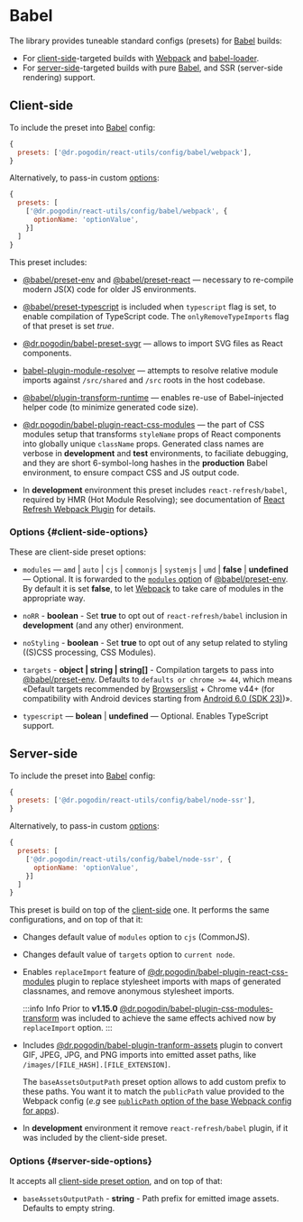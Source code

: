 # Babel
The library provides tuneable standard configs (presets) for [Babel] builds:
- For [client-side]-targeted builds with [Webpack] and
  [babel-loader](https://www.npmjs.com/package/babel-loader).
- For [server-side]-targeted builds with pure [Babel], and SSR (server-side
  rendering) support.

## Client-side
To include the preset into [Babel] config:
```js
{
  presets: ['@dr.pogodin/react-utils/config/babel/webpack'],
}
```

Alternatively, to pass-in custom [options](#client-side-options):
```js
{
  presets: [
    ['@dr.pogodin/react-utils/config/babel/webpack', {
      optionName: 'optionValue',
    }]
  ]
}
```

This preset includes:
- [@babel/preset-env] and [@babel/preset-react] &mdash; necessary to re-compile
  modern JS(X) code for older JS environments.

- [@babel/preset-typescript] is included when `typescript` flag is set,
  to enable compilation of TypeScript code. The `onlyRemoveTypeImports` flag of
  that preset is set _true_.

- [@dr.pogodin/babel-preset-svgr] &mdash; allows to import SVG files as
  React components.

- [babel-plugin-module-resolver] &mdash; attempts to resolve relative module
  imports against `/src/shared` and `/src` roots in the host codebase.

- [@babel/plugin-transform-runtime] &mdash; enables re-use of
  Babel&ndash;injected helper code (to minimize generated code size).

- [@dr.pogodin/babel-plugin-react-css-modules] &mdash; the part of CSS modules
  setup that transforms `styleName` props of React components into globally
  unique `className` props. Generated class names are verbose in **development**
  and **test** environments, to faciliate debugging, and they are short
  6-symbol-long hashes in the **production** Babel environment, to ensure
  compact CSS and JS output code.

- In **development** environment this preset includes `react-refresh/babel`,
  required by HMR (Hot Module Resolving); see documentation of
  [React Refresh Webpack Plugin] for details.

### Options {#client-side-options}
These are client-side preset options:

- `modules` &mdash; `amd` | `auto` | `cjs` | `commonjs` | `systemjs` | `umd`
  | **false** | **undefined** &mdash; Optional. It is forwarded to the
  [`modules` option](https://babeljs.io/docs/babel-preset-env#modules) of
  [@babel/preset-env]. By default it is set **false**, to let [Webpack] to take
  care of modules in the appropriate way.

- `noRR` - **boolean** - Set **true** to opt out of `react-refresh/babel`
  inclusion in **development** (and any other) environment.

- `noStyling` - **boolean** - Set **true** to opt out of any setup related to
  styling ((S)CSS processing, CSS Modules).

- `targets` - **object | string | string[]** - Compilation targets to pass into
  [@babel/preset-env]. Defaults to `defaults or chrome >= 44`, which means
  &laquo;Default targets recommended by
  [Browserslist](https://github.com/browserslist/browserslist) + Chrome v44+
  (for compatibility with Android devices starting from
  [Android 6.0 (SDK 23)](https://developer.android.com/tools/releases/platforms#6.0))&raquo;.

- `typescript` &mdash; **bolean** | **undefined** &mdash; Optional. Enables
  TypeScript support.

## Server-side
To include the preset into [Babel] config:
```js
{
  presets: ['@dr.pogodin/react-utils/config/babel/node-ssr'],
}
```

Alternatively, to pass-in custom [options](#server-side-options):
```js
{
  presets: [
    ['@dr.pogodin/react-utils/config/babel/node-ssr', {
      optionName: 'optionValue',
    }]
  ]
}
```

This preset is build on top of the [client-side] one. It performs the same
configurations, and on top of that it:

- Changes default value of `modules` option to `cjs` (CommonJS).

- Changes default value of `targets` option to `current node`.

- Enables `replaceImport` feature of [@dr.pogodin/babel-plugin-react-css-modules]
  plugin to replace stylesheet imports with maps of generated classnames, and
  remove anonymous stylesheet imports.

  :::info Info
  Prior to **v1.15.0**
  [@dr.pogodin/babel-plugin-css-modules-transform](https://www.npmjs.com/package/@dr.pogodin/babel-plugin-css-modules-transform)
  was included to achieve the same effects achived now by `replaceImport` option.
  :::

- Includes [@dr.pogodin/babel-plugin-tranform-assets](https://www.npmjs.com/package/@dr.pogodin/babel-plugin-transform-assets)
  plugin to convert GIF, JPEG, JPG, and PNG imports into emitted asset paths,
  like `/images/[FILE_HASH].[FILE_EXTENSION]`.

  The `baseAssetsOutputPath` <Link id="server-side-base-assets-output-path" />
  preset option allows to add custom prefix to these
  paths. You want it to match the `publicPath` value provided to the Webpack
  config (_e.g_ see [`publicPath` option of the base Webpack config for apps](/docs/api/configs/webpack#app-base-public-path)).

- In **development** environment it remove `react-refresh/babel` plugin,
  if it was included by the client-side preset.



### Options {#server-side-options}
It accepts all [client-side preset option](#client-side-options), and on top of
that:
- `baseAssetsOutputPath` - **string** - Path prefix for emitted image assets.
  Defaults to empty string.

[Babel]: https://babeljs.io

[babel-plugin-module-resolver]: https://www.npmjs.com/package/babel-plugin-module-resolver

[@babel/preset-env]: https://babeljs.io/docs/en/babel-preset-env

[@babel/preset-react]: https://babeljs.io/docs/en/babel-preset-react

[@babel/preset-typescript]: https://babeljs.io/docs/babel-preset-typescript

[@dr.pogodin/babel-plugin-react-css-modules]: https://www.npmjs.com/package/@dr.pogodin/babel-plugin-react-css-modules

[@babel/plugin-transform-runtime]: https://babeljs.io/docs/en/babel-plugin-transform-runtime

[@dr.pogodin/babel-preset-svgr]: https://www.npmjs.com/package/@dr.pogodin/babel-preset-svgr

[Client-side]: #client-side

[Server-side]: #server-side

[Webpack]: https://webpack.js.org

[React Refresh Webpack Plugin]: https://github.com/pmmmwh/react-refresh-webpack-plugin

